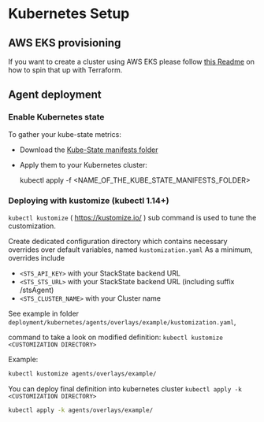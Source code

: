 # Kubernetes Setup

## AWS EKS provisioning

If you want to create a cluster using AWS EKS please follow [this Readme](aws-eks/tf-cluster/README.md) on how to spin that up with Terraform.

## Agent deployment

### Enable Kubernetes state

To gather your kube-state metrics:
* Download the [Kube-State manifests folder](https://github.com/kubernetes/kube-state-metrics/tree/master/kubernetes)
* Apply them to your Kubernetes cluster:


    kubectl apply -f <NAME_OF_THE_KUBE_STATE_MANIFESTS_FOLDER>

### Deploying with kustomize (kubectl 1.14+)

`kubectl kustomize` ( https://kustomize.io/ ) sub command is used to tune the customization.

Create dedicated configuration directory which contains necessary overrides over default variables, named `kustomization.yaml`
As a minimum, overrides include

* `<STS_API_KEY>` with your StackState backend URL
* `<STS_STS_URL>` with your StackState backend URL (including suffix /stsAgent)
* `<STS_CLUSTER_NAME>` with your Cluster name

See example in folder `deployment/kubernetes/agents/overlays/example/kustomization.yaml`,

command to take a look on modified definition: `kubectl kustomize <CUSTOMIZATION DIRECTORY>`

Example:

```sh
kubectl kustomize agents/overlays/example/
```

You can deploy final definition into kubernetes cluster `kubectl apply -k <CUSTOMIZATION DIRECTORY>`

```sh
kubectl apply -k agents/overlays/example/
```
